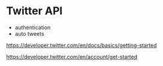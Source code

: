 # Twitter API

- authentication
- auto tweets


https://developer.twitter.com/en/docs/basics/getting-started

https://developer.twitter.com/en/account/get-started